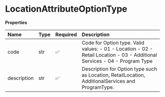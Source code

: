 # LocationAttributeOptionType

**Properties**

| Name        | Type | Required | Description                                                                                                               |
| :---------- | :--- | :------- | :------------------------------------------------------------------------------------------------------------------------ |
| code        | str  | ✅       | Code for Option type. Valid values: - 01 - Location - 02 - Retail Location - 03 - Additional Services - 04 - Program Type |
| description | str  | ✅       | Description for Option type such as Location, RetailLocation, AdditionalServices and ProgramType.                         |

<!-- This file was generated by liblab | https://liblab.com/ -->
